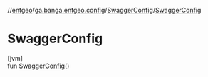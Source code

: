 //[entgeo](../../../index.md)/[ga.banga.entgeo.config](../index.md)/[SwaggerConfig](index.md)/[SwaggerConfig](-swagger-config.md)

# SwaggerConfig

[jvm]\
fun [SwaggerConfig](-swagger-config.md)()
